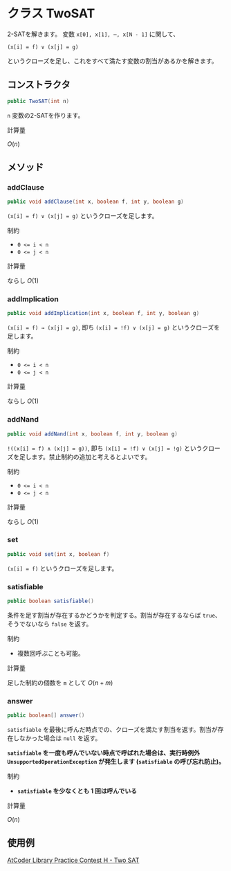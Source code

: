 # クラス TwoSAT

2-SATを解きます。 変数 `x[0], x[1], ⋯, x[N - 1]` に関して、

`(x[i] = f) ∨ (x[j] = g)`

というクローズを足し、これをすべて満たす変数の割当があるかを解きます。

## コンストラクタ

```java
public TwoSAT(int n)
```

`n` 変数の2-SATを作ります。

計算量

$O(n)$

## メソッド

### addClause

```java
public void addClause(int x, boolean f, int y, boolean g)
```

`(x[i] = f) ∨ (x[j] = g)` というクローズを足します。

制約

- `0 <= i < n`
- `0 <= j < n`

計算量

ならし $O(1)$

### addImplication

```java
public void addImplication(int x, boolean f, int y, boolean g)
```

`(x[i] = f) → (x[j] = g)`, 即ち `(x[i] = !f) ∨ (x[j] = g)` というクローズを足します。

制約

- `0 <= i < n`
- `0 <= j < n`

計算量

ならし $O(1)$

### addNand

```java
public void addNand(int x, boolean f, int y, boolean g)
```

`!((x[i] = f) ∧ (x[j] = g))`, 即ち `(x[i] = !f) ∨ (x[j] = !g)` というクローズを足します。禁止制約の追加と考えるとよいです。

制約

- `0 <= i < n`
- `0 <= j < n`

計算量

ならし $O(1)$

### set

```java
public void set(int x, boolean f)
```

`(x[i] = f)` というクローズを足します。

### satisfiable

```java
public boolean satisfiable()
```

条件を足す割当が存在するかどうかを判定する。割当が存在するならば `true`、そうでないなら `false` を返す。

制約

- 複数回呼ぶことも可能。

計算量

足した制約の個数を `m` として $O(n+m)$

### answer

```java
public boolean[] answer()
```

`satisfiable` を最後に呼んだ時点での、クローズを満たす割当を返す。割当が存在しなかった場合は `null` を返す。

__`satisfiable` を一度も呼んでいない時点で呼ばれた場合は、実行時例外 `UnsupportedOperationException` が発生します (`satisfiable` の呼び忘れ防止)。__

制約

- __`satisfiable` を少なくとも 1 回は呼んでいる__

計算量

$O(n)$

## 使用例

[AtCoder Library Practice Contest H - Two SAT](https://atcoder.jp/contests/practice2/submissions/16647102)
